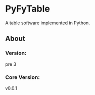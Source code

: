 # PyFyTable
A table software implemented in Python.
## About
### Version:
pre 3
### Core Version:
v0.0.1